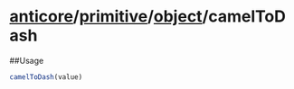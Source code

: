 # [anticore](../../../../../#reference)/[primitive](../../#reference)/[object](../#reference)/<a name="reference">camelToDash</a>

##Usage

```js
camelToDash(value)
```